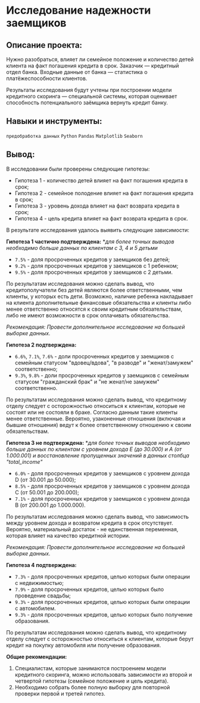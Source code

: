 # Исследование надежности заемщиков

## Описание проекта:

Нужно разобраться, влияет ли семейное положение и количество детей клиента на факт погашения кредита в срок. Заказчик — кредитный отдел банка. Входные данные от банка — статистика о платёжеспособности клиентов.

Результаты исследования будут учтены при построении модели кредитного скоринга — специальной системы, которая оценивает способность потенциального заёмщика вернуть кредит банку.

## Навыки и инструменты:
`предобработка данных`
`Python`
`Pandas`
`Matplotlib`
`Seaborn`

## Вывод:

В исследовании были проверены следующие гипотезы:

- Гипотеза 1 - количество детей влияет на факт погашения кредита в срок;
- Гипотеза 2 - семейное полодение влияет на факт погашения кредита в срок;
- Гипотеза 3 - уровень дохода влияет на факт возврата кредита в срок;
- Гипотеза 4 - цель кредита влияет на факт возврата кредита в срок.

В результате исследования удалось выявить следующие зависимости:


**Гипотеза 1 частично подтверждена:** **для более точных выводов необходимо больше данных по клиентам с 3, 4 и 5 детьми*

- `7.5%` - доля просроченных кредитов у заемщиков без детей;
- `9.2%` - доля просроченных кредитов у заемщиков с 1 ребенком;
- `9.5%` - доля просроченных кредитов у заемщиков с 2 детьми.

По результатам исследования можно сделать вывод, что кредитополучатели без детей являются более ответственными, чем клиенты, у которых есть дети. Возможно, наличие ребенка накладывает на клиента дополнительные финансовые обязательства и клиенты либо менее ответственно относятся к своим кредитным обязательствам, либо не имеют возможности в срок оплачивать обязательства.

*Рекомендация: Провести дополнительное исследование на большей выборке данных.*

**Гипотеза 2 подтверждена:**

- `6.6%`,  `7.1%`, `7.6%` - доли просроченных кредитов у заемщиков с семейным статусом "вдовец/вдова", "в разводе" и "женат/замужем" соответственно;
- `9.3%`,  `9.8%` - доли просроченных кредитов у заемщиков с семейным статусом "гражданский брак" и "не женат/не замужем" соответственно.

По результатам исследования можно сделать вывод, что кредитному отделу следует с осторожностью относиться к клиентам, которые не состоят или не состояли в браке. Согласно данным такие клиенты менее ответственные. Вероятно, узаконенные отношения (включая и бывшие отношения) ведут к более ответственному отношению к своим обязательствам.

**Гипотеза 3 не подтверждена:** **для более точных выводов необходимо больше данных по клиентам с уровнем дохода Е (до 30.000) и А (от 1.000.001) и восстановление пропущенных значений в данных столбца "total_income"*

- `6.0%` - доля просроченных кредитов у заемщиков с уровнем дохода D (от 30.001 до 50.000);
- `8.5%` - доля просроченных кредитов у заемщиков с уровнем дохода С (от 50.001 до 200.000);
- `7.1%` - доля просроченных кредитов у заемщиков с уровнем дохода В (от 200.001 до 1.000.000).

По результатам исследования можно сделать вывод, что зависимость между уровнем дохода и возвратом кредита в срок отсутствует. Вероятно, материальный достаток - не единственная переменная, которая влияет на качество кредитной истории.

*Рекомендация: Провести дополнительное исследование на большей выборке данных.*

**Гипотеза 4 подтверждена:**

- `7.3%` - доля просроченных кредитов, целью которых были операции с недвижимостью;
- `7.9%` - доля просроченных кредитов, целью которых было проведение свадьбы;
- `9.3%` - доля просроченных кредитов, целью которых были операции с автомобилем.
- `9.3%` - доля просроченных кредитов, целью которых было получение образования.

По результатам исследования можно сделать вывод, что кредитному отделу следует с осторожностью относиться к клиентам, которые берут кредит на покупку автомобиля или получение образования.

**Общие рекомендации:**

1. Специалистам, которые занимаются построением модели кредитного скоринга, можно использовать зависимости из второй и четвертой гипотезы (семейное положение и цель кредита).
2. Необходимо собрать более полную выборку для повторной проверки первой и третей гипотез.

